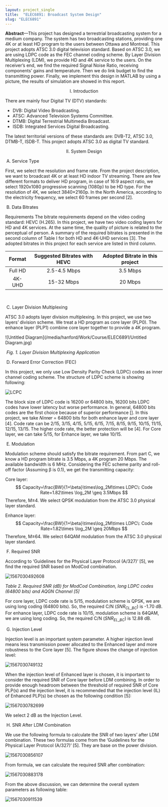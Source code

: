 ```yaml
---
layout: project_single
title:  "ELEC6891: Broadcast System Design"
slug: "ELEC6891"
---
```




**Abstract**—This project has designed a terrestrial broadcasting system for a medium company. The system has two broadcasting stations, providing one 4K or at least HD program to the users between Ottawa and Montreal. This project adopts ATSC 3.0 digital television standard. Based on ATSC 3.0, we are using LDPC code as the FEC channel coding scheme. By Layer Division Multiplexing (LDM), we provide HD and 4K service to the users. On the receiver’s end, we find the required Signal Noise Ratio, receiving components’ gains and temperature. Then we do link budget to find the transmitting power. Finally, we implement this design in MATLAB by using a picture, the results of simulation are showed in this report.

<p style="text-align: center;"> I.	Introduction </p>

There are mainly four Digital TV (DTV) standards:

- DVB: Digital Video Broadcasting. 
- ATSC: Advanced Television Systems Committee. 
- DTMB: Digital Terrestrial Multimedia Broadcast.
- ISDB: Integrated Services Digital Broadcasting.

The latest territorial versions of these standards are: DVB-T2, ATSC 3.0, DTMB-T, ISDB-T. This project adopts ATSC 3.0 as digital TV standard.

<p style="text-align: center;"> II.	System Design </p>

​	A. Service Type

First, we select the resolution and frame rate. From the project description, we want to broadcast 4K or at least HD indoor TV streaming. There are few different formats to deliver HD program, in case of 16:9 aspect ratio, we select 1920x1080 progressive scanning (1080p) to be HD type. For the resolution of 4K, we select 3840×2160p. In the North America, according to the electricity frequency, we select 60 frames per second [2]. 

​	B. Data Bitrates 

Requirements The bitrate requirements depend on the video coding standard: HEVC (H.265). In this project, we have two video coding layers for HD and 4K services. At the same time, the quality of picture is related to the perceptual of person. A summary of the required bitrates is presented in the second column of Table I for both HD and 4K-UHD services [3]. The adopted bitrates in this project for each service are listed in third column.

| Format  | Suggested Bitrates with HEVC | Adopted Bitrate in this project |
| :-----: | :--------------------------: | :-----------------------------: |
| Full HD |         2.5-4.5 Mbps         |            3.5 Mbps             |
| 4K-UHD  |          15-32 Mbps          |             20 Mbps             |

​	

​	C. Layer Division Multiplexing

ATSC 3.0 adopts layer division multiplexing. In this project, we use two layers’ division scheme. We treat a HD program as core layer (PLP0). The enhance layer (PLP1) combine core layer together to provide a 4K program.

![Untitled Diagram](/media/hanford/Work/Course/ELEC6891/Untitled Diagram.jpg)

​					*Fig. 1. Layer Division Multiplexing Application*

​	D. Forward Error Correction (FEC)

In this project, we only use Low Density Parity Check (LDPC) codes as inner channel coding scheme. The structure of LDPC scheme is showing following:

![LCPC](/media/hanford/Work/Course/ELEC6891/LCPC.jpg)

The block size of LDPC code is 16200 or 64800 bits, 16200 bits LDPC codes have lower latency but worse performance. In general, 64800 bits codes are the first choice because of superior performance []. In this project, we take 𝑁𝑖𝑛𝑛𝑒𝑟 = 64800 bits for both enhance layer and core layer [4]. Code rate can be 2/15, 3/15, 4/15, 5/15, 6/15, 7/15, 8/15, 9/15, 10/15, 11/15, 12/15, 13/15. The higher code rate, the better protection will be [4]. For Core layer, we can take 5/15, for Enhance layer, we take 10/15.

​	E. Modulation

Modulation scheme should satisfy the bitrate requirement. From part C, we know a HD program bitrate is 3.5 Mbps, a 4K program 20 Mbps. The available bandwidth is 6 MHz. Considering the FEC scheme parity and roll-off factor (Assuming β is 0.1), we get the transmitting capacity:

Core layer:
$$
Capacity=\frac{BW}{1+\beta}\times\log_2M\times LDPC\: Code Rate=1.82\times \log_2M \geq 3.5Mbps
$$
Therefore, M≥4. We select QPSK modulation from the ATSC 3.0 physical layer standard. 

Enhance layer:
$$
Capacity=\frac{BW}{1+\beta}\times\log_2M\times LDPC\: Code Rate=1.82\times \log_2M \geq 20Mbps
$$
Therefore, M≥64. We select 64QAM modulation from the ATSC 3.0 physical layer standard.

​	F. Required SNR

According to ‘Guidelines for the Physical Layer Protocol (A/327)’ [5], we find the required SNR based on ModCod combination.

![1567030492608](/home/hanford/.config/Typora/typora-user-images/1567030492608.png)

*Table 2. Required SNR (dB) for ModCod Combination, long LDPC codes (64800 bits) and AQGN Channel [5]*

For core layer, LDPC code rate is 5/15, modulation scheme is QPSK, we are using long coding (64800 bits). So, the required C/N $(SNR_{CL\_BC})$ is -1.70 dB. For enhance layer, LDPC code rate is 10/15, modulation scheme is 64QAM, we are using long coding. So, the required C/N ($SNR_{EL\_BC}$) is 12.88 dB.

​	G. Injection Level

Injection level is an important system parameter. A higher injection level means less transmission power allocated to the Enhanced layer and more robustness to the Core layer [5]. The figure shows the change of injection level:

![1567030749132](/home/hanford/.config/Typora/typora-user-images/1567030749132.png)

When the injection level of Enhanced layer is chosen, it is important to consider the required SNR of Core layer before LDM combining. In order to provide enough headroom between the threshold of required SNR of Core PLP(s) and the injection level, it is recommended that the injection level (IL) of Enhanced PLP(s) be chosen as the following condition [5]:

![1567030782699](/home/hanford/.config/Typora/typora-user-images/1567030782699.png)

We select 2 dB as the Injection Level.

​	H. SNR After LDM Combination

We use the following formula to calculate the SNR of two layers’ after LDM combination. These two formulas come from the ‘Guidelines for the Physical Layer Protocol (A/327)’ [5]. They are base on the power division.

![1567030856107](/home/hanford/.config/Typora/typora-user-images/1567030856107.png)

From formula, we can calculate the required SNR after combination:

![1567030883178](/home/hanford/.config/Typora/typora-user-images/1567030883178.png)

From the above discussion, we can determine the overall system parameters as following table:

![1567030911539](/home/hanford/.config/Typora/typora-user-images/1567030911539.png)


